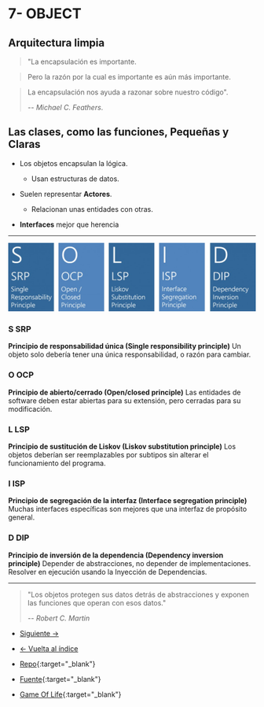 # 7- OBJECT

## Arquitectura limpia

> "La encapsulación es importante.

> Pero la razón por la cual es importante es aún más importante.

> La encapsulación nos ayuda a razonar sobre nuestro código".
>
> -- _Michael C. Feathers_.

## Las clases, como las funciones, Pequeñas y Claras

- Los objetos encapsulan la lógica.

  - Usan estructuras de datos.

- Suelen representar **Actores**.

  - Relacionan unas entidades con otras.

- **Interfaces** mejor que herencia

---

![SOLID](./solid.jpg)

### S SRP

**Principio de responsabilidad única (Single responsibility principle)**
Un objeto solo debería tener una única responsabilidad, o razón para cambiar.

### O OCP

**Principio de abierto/cerrado (Open/closed principle)**
Las entidades de software deben estar abiertas para su extensión, pero cerradas para su modificación.

### L LSP

**Principio de sustitución de Liskov (Liskov substitution principle)**
Los objetos deberían ser reemplazables por subtipos sin alterar el funcionamiento del programa.

### I ISP

**Principio de segregación de la interfaz (Interface segregation principle)**
Muchas interfaces específicas son mejores que una interfaz de propósito general.​

### D DIP

**Principio de inversión de la dependencia (Dependency inversion principle)**
Depender de abstracciones, no depender de implementaciones. Resolver en ejecución usando la Inyección de Dependencias.

---

> "Los objetos protegen sus datos detrás de abstracciones y exponen las funciones que operan con esos datos."
>
> -- _Robert C. Martin_

- [Siguiente ->](./8-systems.md)

- [<- Vuelta al índice ](./)

- [Repo](https://github.com/AcademiaBinaria/CleanCode){:target="\_blank"}

- [Fuente](https://github.com/AcademiaBinaria/CleanCode/tree/master/7-objects){:target="\_blank"}

- [Game Of Life](./7-objects/){:target="\_blank"}
